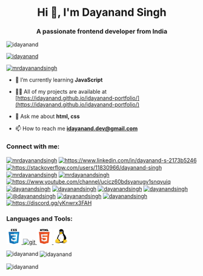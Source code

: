 <!-- ### Hi there 👋 -->

<!--
**dayanand-singh/dayanand-singh** is a ✨ _special_ ✨ repository because its `README.md` (this file) appears on your GitHub profile.

Here are some ideas to get you started:

- 🔭 I’m currently working on ...
- 🌱 I’m currently learning ...
- 👯 I’m looking to collaborate on ...
- 🤔 I’m looking for help with ...
- 💬 Ask me about ...
- 📫 How to reach me: ...
- 😄 Pronouns: ...
- ⚡ Fun fact: ...
-->


<!--  -->

<h1 align="center">Hi 👋, I'm Dayanand Singh</h1>
<h3 align="center">A passionate frontend developer from India</h3>

<p align="left"> <img src="https://komarev.com/ghpvc/?username=idayanand&label=Profile%20views&color=0e75b6&style=flat" alt="idayanand" /> </p>

<p align="left"> <a href="https://github.com/ryo-ma/github-profile-trophy"><img src="https://github-profile-trophy.vercel.app/?username=idayanand" alt="idayanand" /></a> </p>

<p align="left"> <a href="https://twitter.com/mrdayanandsingh" target="blank"><img src="https://img.shields.io/twitter/follow/mrdayanandsingh?logo=twitter&style=for-the-badge" alt="mrdayanandsingh" /></a> </p>

- 🌱 I’m currently learning **JavaScript**

- 👨‍💻 All of my projects are available at [https://idayanand.github.io/idayanand-portfolio/](https://idayanand.github.io/idayanand-portfolio/)

- 💬 Ask me about **html, css**

- 📫 How to reach me **idayanand.dev@gmail.com**

<h3 align="left">Connect with me:</h3>
<p align="left">
<a href="https://twitter.com/mrdayanandsingh" target="blank"><img align="center" src="https://raw.githubusercontent.com/rahuldkjain/github-profile-readme-generator/master/src/images/icons/Social/twitter.svg" alt="mrdayanandsingh" height="30" width="40" /></a>
<a href="https://www.linkedin.com/in/dayanand-s-2173b5246" target="blank"><img align="center" src="https://raw.githubusercontent.com/rahuldkjain/github-profile-readme-generator/master/src/images/icons/Social/linked-in-alt.svg" alt="https://www.linkedin.com/in/dayanand-s-2173b5246" height="30" width="40" /></a>
<a href="https://stackoverflow.com/users/11830966/dayanand-singh" target="blank"><img align="center" src="https://raw.githubusercontent.com/rahuldkjain/github-profile-readme-generator/master/src/images/icons/Social/stack-overflow.svg" alt="https://stackoverflow.com/users/11830966/dayanand-singh" height="30" width="40" /></a>
<a href="https://fb.com/mrdayanandsingh" target="blank"><img align="center" src="https://raw.githubusercontent.com/rahuldkjain/github-profile-readme-generator/master/src/images/icons/Social/facebook.svg" alt="mrdayanandsingh" height="30" width="40" /></a>
<a href="https://instagram.com/mrdayanandsingh" target="blank"><img align="center" src="https://raw.githubusercontent.com/rahuldkjain/github-profile-readme-generator/master/src/images/icons/Social/instagram.svg" alt="mrdayanandsingh" height="30" width="40" /></a>
<a href="https://www.youtube.com/channel/ucicz60bdsyanugv1snqyuiq" target="blank"><img align="center" src="https://raw.githubusercontent.com/rahuldkjain/github-profile-readme-generator/master/src/images/icons/Social/youtube.svg" alt="https://www.youtube.com/channel/ucicz60bdsyanugv1snqyuiq" height="30" width="40" /></a>
<a href="https://www.codechef.com/users/dayanandsingh" target="blank"><img align="center" src="https://cdn.jsdelivr.net/npm/simple-icons@3.1.0/icons/codechef.svg" alt="dayanandsingh" height="30" width="40" /></a>
<a href="https://www.hackerrank.com/dayanandsingh" target="blank"><img align="center" src="https://raw.githubusercontent.com/rahuldkjain/github-profile-readme-generator/master/src/images/icons/Social/hackerrank.svg" alt="dayanandsingh" height="30" width="40" /></a>
<a href="https://codeforces.com/profile/dayanandsingh" target="blank"><img align="center" src="https://raw.githubusercontent.com/rahuldkjain/github-profile-readme-generator/master/src/images/icons/Social/codeforces.svg" alt="dayanandsingh" height="30" width="40" /></a>
<a href="https://www.leetcode.com/dayanandsingh" target="blank"><img align="center" src="https://raw.githubusercontent.com/rahuldkjain/github-profile-readme-generator/master/src/images/icons/Social/leet-code.svg" alt="dayanandsingh" height="30" width="40" /></a>
<a href="https://www.hackerearth.com/@dayanandsingh" target="blank"><img align="center" src="https://raw.githubusercontent.com/rahuldkjain/github-profile-readme-generator/master/src/images/icons/Social/hackerearth.svg" alt="@dayanandsingh" height="30" width="40" /></a>
<a href="https://auth.geeksforgeeks.org/user/dayanandsingh" target="blank"><img align="center" src="https://raw.githubusercontent.com/rahuldkjain/github-profile-readme-generator/master/src/images/icons/Social/geeks-for-geeks.svg" alt="dayanandsingh" height="30" width="40" /></a>
<a href="https://www.topcoder.com/members/dayanandsingh" target="blank"><img align="center" src="https://raw.githubusercontent.com/rahuldkjain/github-profile-readme-generator/master/src/images/icons/Social/topcoder.svg" alt="dayanandsingh" height="30" width="40" /></a>
<a href="https://discord.gg/https://discord.gg/yKnwrx3FAH" target="blank"><img align="center" src="https://raw.githubusercontent.com/rahuldkjain/github-profile-readme-generator/master/src/images/icons/Social/discord.svg" alt="https://discord.gg/yKnwrx3FAH" height="30" width="40" /></a>
</p>

<h3 align="left">Languages and Tools:</h3>
<p align="left"> <a href="https://www.w3schools.com/css/" target="_blank" rel="noreferrer"> <img src="https://raw.githubusercontent.com/devicons/devicon/master/icons/css3/css3-original-wordmark.svg" alt="css3" width="40" height="40"/> </a> <a href="https://git-scm.com/" target="_blank" rel="noreferrer"> <img src="https://www.vectorlogo.zone/logos/git-scm/git-scm-icon.svg" alt="git" width="40" height="40"/> </a> <a href="https://www.w3.org/html/" target="_blank" rel="noreferrer"> <img src="https://raw.githubusercontent.com/devicons/devicon/master/icons/html5/html5-original-wordmark.svg" alt="html5" width="40" height="40"/> </a> <a href="https://www.linux.org/" target="_blank" rel="noreferrer"> <img src="https://raw.githubusercontent.com/devicons/devicon/master/icons/linux/linux-original.svg" alt="linux" width="40" height="40"/> </a> </p>

<p><img align="left" src="https://github-readme-stats.vercel.app/api/top-langs?username=idayanand&show_icons=true&locale=en&layout=compact" alt="idayanand" /></p>

<p>&nbsp;<img align="center" src="https://github-readme-stats.vercel.app/api?username=idayanand&show_icons=true&locale=en" alt="idayanand" /></p>

<p><img align="center" src="https://github-readme-streak-stats.herokuapp.com/?user=idayanand&" alt="idayanand" /></p>
